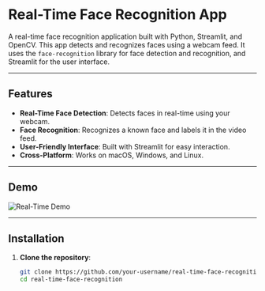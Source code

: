 # Real-Time Face Recognition App

A real-time face recognition application built with Python, Streamlit, and OpenCV. This app detects and recognizes faces using a webcam feed. It uses the `face-recognition` library for face detection and recognition, and Streamlit for the user interface.

---

## Features
- **Real-Time Face Detection**: Detects faces in real-time using your webcam.
- **Face Recognition**: Recognizes a known face and labels it in the video feed.
- **User-Friendly Interface**: Built with Streamlit for easy interaction.
- **Cross-Platform**: Works on macOS, Windows, and Linux.

---

## Demo
![Real-Time Demo](https://media.giphy.com/media/v1.Y2lkPTc5MGI3NjExbDZxY2Z5eGd0Y2s0c3V6bHl6b2N1YjV5b2V1NjF5dGx2cW0xamF1dyZlcD12MV9pbnRlcm5hbF9naWZfYnlfaWQmY3Q9Zw/3orieS4jfHJaKwkeli/giphy.gif)

---

## Installation

1. **Clone the repository**:
   ```bash
   git clone https://github.com/your-username/real-time-face-recognition.git
   cd real-time-face-recognition
